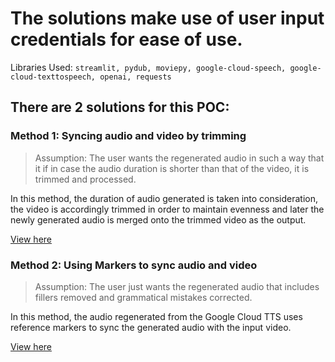 # The solutions make use of user input credentials for ease of use.
Libraries Used: ``` streamlit, pydub, moviepy, google-cloud-speech, google-cloud-texttospeech, openai, requests ```

## There are 2 solutions for this POC:

### Method 1: Syncing audio and video by trimming
> Assumption: The user wants the regenerated audio in such a way that it if in case the audio duration is shorter than that of the video, it is trimmed and processed.

In this method, the duration of audio generated is taken into consideration, the video is accordingly trimmed in order to maintain evenness and later the newly generated audio is merged onto the trimmed video as the output.

[View here](https://curioustask-f2jp3agsqrek3lgfggtet3.streamlit.app/)

### Method 2: Using Markers to sync audio and video
> Assumption: The user just wants the regenerated audio that includes fillers removed and grammatical mistakes corrected.

In this method, the audio regenerated from the Google Cloud TTS uses reference markers to sync the generated audio with the input video.

[View here](https://curioustask-khe3mmakf7mumnsafa5q4d.streamlit.app/)
